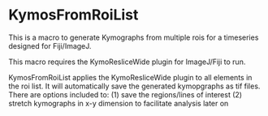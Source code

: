 # KymosFromRoiList
This is a macro to generate Kymographs from multiple rois for a timeseries designed for Fiji/ImageJ.

This macro requires the KymoResliceWide plugin for ImageJ/Fiji to run.

KymosFromRoiList applies the KymoResliceWide plugin to all elements in the roi list.
It will automatically save the generated kymopgraphs as tif files.
There are options included to: 
(1) save the regions/lines of interest
(2) stretch kymographs in x-y dimension to facilitate analysis later on
